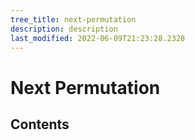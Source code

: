 ```yaml
---
tree_title: next-permutation
description: description
last_modified: 2022-06-09T21:23:28.2328
---
```


# Next Permutation

## Contents
